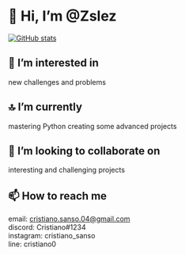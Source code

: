 # 👋 Hi, I’m @Zslez

[![GitHub stats](https://github-readme-stats.vercel.app/api?username=Zslez)](https://github.com/anuraghazra/github-readme-stats)

## 👀 I’m interested in

new challenges and problems

## 🔝 I’m currently

mastering Python creating some advanced projects

## 💞️ I’m looking to collaborate on

interesting and challenging projects

## 📫 How to reach me

email: cristiano.sanso.04@gmail.com  
discord: Cristiano#1234  
instagram: cristiano_sanso  
line: cristiano0

